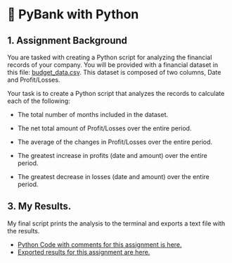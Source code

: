 # 🏦	 PyBank with Python

## 1. Assignment Background

You are tasked with creating a Python script for analyzing the financial records of your company. 
You will be provided with a financial dataset in this file: [budget_data.csv](/PyBank/DataFolder/budget_data.csv). This dataset is composed of two columns, Date and Profit/Losses. 

Your task is to create a Python script that analyzes the records to calculate each of the following:

* The total number of months included in the dataset.

* The net total amount of Profit/Losses over the entire period.

* The average of the changes in Profit/Losses over the entire period.

* The greatest increase in profits (date and amount) over the entire period.

* The greatest decrease in losses (date and amount) over the entire period.


## 3. My Results.

My final script prints the analysis to the terminal and exports a text file with the results.
* [Python Code with comments for this assignment is here.](/PyBank/main.ipynb)
* [Exported results for this assignment are here.](/Output/pybank_analysis.txt) 



